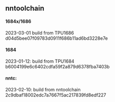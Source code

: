 ## nntoolchain

#### 1684x/1686

2023-03-01
build from TPU1686     d04d5bee07f09783d0911f686b11ad6bd3228e7e

#### 1684
2023-01-12:
build from TPU1684     b6004199e6c6402cdfa59f2a879d6378fba7403b

#### nntc:
2023-02-10:
build from nntoolchain 2c9dbaf18002edc7a7667f5ac217839fd8edf227
